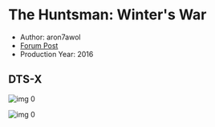 # The Huntsman: Winter's War

* Author: aron7awol
* [Forum Post](https://www.avsforum.com/threads/bass-eq-for-filtered-movies.2995212/post-56893668)
* Production Year: 2016

## DTS-X

![img 0](https://i.imgur.com/PASjNNJ.jpg)

![img 0](https://i.imgur.com/YbxC9o9.jpg)

